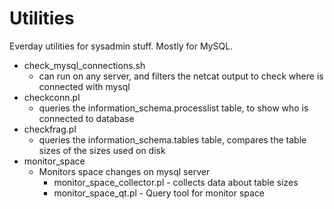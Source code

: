 Utilities
=========

Everday utilities for sysadmin stuff. Mostly for MySQL. 

* check_mysql_connections.sh 
 	- can run on any server, and filters the netcat output to check where is connected with mysql
* checkconn.pl
  - queries the information_schema.processlist table, to show who is connected to database
* checkfrag.pl 
  - queries the information_schema.tables table, compares the table sizes of the sizes used on disk
* monitor_space
  - Monitors space changes on mysql server
	- monitor_space_collector.pl - collects data about table sizes
	- monitor_space_qt.pl - Query tool for monitor space
